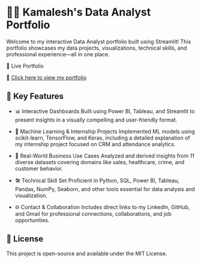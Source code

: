 # 🧑‍💼 Kamalesh's Data Analyst Portfolio
Welcome to my interactive Data Analyst portfolio built using Streamlit! This portfolio showcases my data projects, visualizations, technical skills, and professional experience—all in one place.

🚀 Live Portfolio

🔗 [Click here to view my portfolio](https://kamaleashwar.streamlit.app/)



## 🔑 Key Features
* 📊 Interactive Dashboards
Built using Power BI, Tableau, and Streamlit to present insights in a visually compelling and user-friendly format.

* 🧠 Machine Learning & Internship Projects
Implemented ML models using scikit-learn, TensorFlow, and Keras, including a detailed explanation of my internship project focused on CRM and attendance analytics.

* 📍 Real-World Business Use Cases
Analyzed and derived insights from 11 diverse datasets covering domains like sales, healthcare, crime, and customer behavior.

* 🛠️ Technical Skill Set
Proficient in Python, SQL, Power BI, Tableau, Pandas, NumPy, Seaborn, and other tools essential for data analysis and visualization.

* 🌐 Contact & Collaboration
Includes direct links to my LinkedIn, GitHub, and Gmail for professional connections, collaborations, and job opportunities.


## 📃 License
This project is open-source and available under the MIT License.
